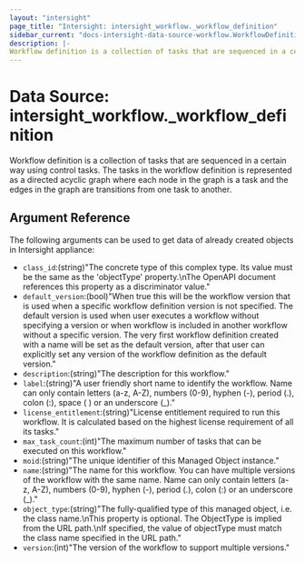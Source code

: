 ```yaml
---
layout: "intersight"
page_title: "Intersight: intersight_workflow._workflow_definition"
sidebar_current: "docs-intersight-data-source-workflow.WorkflowDefinition"
description: |-
Workflow definition is a collection of tasks that are sequenced in a certain way using control tasks. The tasks in the workflow definition is represented as a directed acyclic graph where each node in the graph is a task and the edges in the graph are transitions from one task to another.
---
```


# Data Source: intersight_workflow._workflow_definition
Workflow definition is a collection of tasks that are sequenced in a certain way using control tasks. The tasks in the workflow definition is represented as a directed acyclic graph where each node in the graph is a task and the edges in the graph are transitions from one task to another.
## Argument Reference
The following arguments can be used to get data of already created objects in Intersight appliance:
* `class_id`:(string)"The concrete type of this complex type. Its value must be the same as the 'objectType' property.\nThe OpenAPI document references this property as a discriminator value."
* `default_version`:(bool)"When true this will be the workflow version that is used when a specific workflow definition version is not specified. The default version is used when user executes a workflow without specifying a version or when workflow is included in another workflow without a specific version. The very first workflow definition created with a name will be set as the default version, after that user can explicitly set any version of the workflow definition as the default version."
* `description`:(string)"The description for this workflow."
* `label`:(string)"A user friendly short name to identify the workflow. Name can only contain letters (a-z, A-Z), numbers (0-9), hyphen (-), period (.), colon (:), space ( ) or an underscore (_)."
* `license_entitlement`:(string)"License entitlement required to run this workflow. It is calculated based on the highest license requirement of all its tasks."
* `max_task_count`:(int)"The maximum number of tasks that can be executed on this workflow."
* `moid`:(string)"The unique identifier of this Managed Object instance."
* `name`:(string)"The name for this workflow. You can have multiple versions of the workflow with the same name. Name can only contain letters (a-z, A-Z), numbers (0-9), hyphen (-), period (.), colon (:) or an underscore (_)."
* `object_type`:(string)"The fully-qualified type of this managed object, i.e. the class name.\nThis property is optional. The ObjectType is implied from the URL path.\nIf specified, the value of objectType must match the class name specified in the URL path."
* `version`:(int)"The version of the workflow to support multiple versions."
